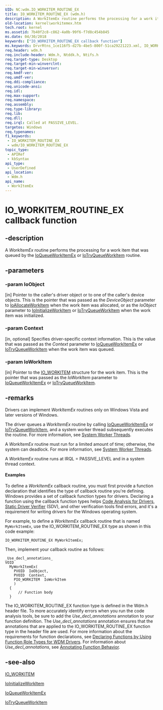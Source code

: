 ```yaml
---
UID: NC:wdm.IO_WORKITEM_ROUTINE_EX
title: IO_WORKITEM_ROUTINE_EX (wdm.h)
description: A WorkItemEx routine performs the processing for a work item that was queued by the IoQueueWorkItemEx or IoTryQueueWorkItem routine.
old-location: kernel\workitemex.htm
tech.root: kernel
ms.assetid: 7b40f2c8-c862-4a0b-99f6-f7d8c454b845
ms.date: 04/30/2018
keywords: ["IO_WORKITEM_ROUTINE_EX callback function"]
ms.keywords: DrvrRtns_1ce116f5-d27b-4be5-800f-51ca29221223.xml, IO_WORKITEM_ROUTINE_EX, WorkItemEx, WorkItemEx routine [Kernel-Mode Driver Architecture], kernel.workitemex, wdm/WorkItemEx
req.header: wdm.h
req.include-header: Wdm.h, Ntddk.h, Ntifs.h
req.target-type: Desktop
req.target-min-winverclnt: 
req.target-min-winversvr: 
req.kmdf-ver: 
req.umdf-ver: 
req.ddi-compliance: 
req.unicode-ansi: 
req.idl: 
req.max-support: 
req.namespace: 
req.assembly: 
req.type-library: 
req.lib: 
req.dll: 
req.irql: Called at PASSIVE_LEVEL.
targetos: Windows
req.typenames: 
f1_keywords:
 - IO_WORKITEM_ROUTINE_EX
 - wdm/IO_WORKITEM_ROUTINE_EX
topic_type:
 - APIRef
 - kbSyntax
api_type:
 - UserDefined
api_location:
 - Wdm.h
api_name:
 - WorkItemEx
---
```


# IO_WORKITEM_ROUTINE_EX callback function


## -description

A <i>WorkItemEx</i> routine performs the processing for a work item that was queued by the <a href="/windows-hardware/drivers/ddi/wdm/nf-wdm-ioqueueworkitemex">IoQueueWorkItemEx</a> or <a href="/previous-versions/windows/hardware/drivers/dn683917(v=vs.85)">IoTryQueueWorkItem</a> routine.

## -parameters

### -param IoObject 

[in]
Pointer to the caller's driver object or to one of the caller's device objects. This is the pointer that was passed as the <i>DeviceObject</i> parameter to <a href="/windows-hardware/drivers/ddi/wdm/nf-wdm-ioallocateworkitem">IoAllocateWorkItem</a> when the work item was allocated, or as the <i>IoObject</i> parameter to <a href="/windows-hardware/drivers/ddi/wdm/nf-wdm-ioinitializeworkitem">IoInitializeWorkItem</a> or <a href="/previous-versions/windows/hardware/drivers/dn683917(v=vs.85)">IoTryQueueWorkItem</a> when the work item was initialized.

### -param Context 

[in, optional]
Specifies driver-specific context information. This is the value that was passed as the <i>Context</i> parameter to <a href="/windows-hardware/drivers/ddi/wdm/nf-wdm-ioqueueworkitemex">IoQueueWorkItemEx</a> or <a href="/previous-versions/windows/hardware/drivers/dn683917(v=vs.85)">IoTryQueueWorkItem</a> when the work item was queued.

### -param IoWorkItem 

[in]
Pointer to the <a href="/windows-hardware/drivers/kernel/eprocess">IO_WORKITEM</a> structure for the work item. This is the pointer that was passed as the <i>IoWorkItem</i> parameter to <a href="/windows-hardware/drivers/ddi/wdm/nf-wdm-ioqueueworkitemex">IoQueueWorkItemEx</a> or <a href="/previous-versions/windows/hardware/drivers/dn683917(v=vs.85)">IoTryQueueWorkItem</a>.

## -remarks

Drivers can implement <i>WorkItemEx</i> routines only on Windows Vista and later versions of Windows.

The driver queues a <i>WorkItemEx</i> routine by calling <a href="/windows-hardware/drivers/ddi/wdm/nf-wdm-ioqueueworkitemex">IoQueueWorkItemEx</a> or <a href="/previous-versions/windows/hardware/drivers/dn683917(v=vs.85)">IoTryQueueWorkItem</a>, and a system worker thread subsequently executes the routine. For more information, see <a href="/windows-hardware/drivers/kernel/system-worker-threads">System Worker Threads</a>.

A <i>WorkItemEx</i> routine must run for a limited amount of time; otherwise, the system can deadlock. For more information, see <a href="/windows-hardware/drivers/kernel/system-worker-threads">System Worker Threads</a>.

A <i>WorkItemEx</i> routine runs at IRQL = PASSIVE_LEVEL and in a system thread context. 


#### Examples

To define a <i>WorkItemEx</i> callback routine, you must first provide a function declaration that identifies the type of callback routine you're defining. Windows provides a set of callback function types for drivers. Declaring a function using the callback function types helps <a href="/windows-hardware/drivers/devtest/code-analysis-for-drivers">Code Analysis for Drivers</a>, <a href="/windows-hardware/drivers/devtest/static-driver-verifier">Static Driver Verifier</a> (SDV), and other verification tools find errors, and it's a requirement for writing drivers for the Windows operating system.

For example, to define a <i>WorkItemEx</i> callback routine that is named <code>MyWorkItemEx</code>, use the IO_WORKITEM_ROUTINE_EX type as shown in this code example:


```
IO_WORKITEM_ROUTINE_EX MyWorkItemEx;
```

Then, implement your callback routine as follows:


```
_Use_decl_annotations_
VOID
  MyWorkItemEx(
    PVOID  IoObject,
    PVOID  Context,
    PIO_WORKITEM  IoWorkItem 
    )
  {
      // Function body
  }
```

The IO_WORKITEM_ROUTINE_EX function type is defined in the Wdm.h header file. To more accurately identify errors when you run the code analysis tools, be sure to add the _Use_decl_annotations_ annotation to your function definition. The _Use_decl_annotations_ annotation ensures that the annotations that are applied to the IO_WORKITEM_ROUTINE_EX function type in the header file are used. For more information about the requirements for function declarations, see <a href="/windows-hardware/drivers/devtest/declaring-functions-using-function-role-types-for-wdm-drivers">Declaring Functions by Using Function Role Types for WDM Drivers</a>. For information about _Use_decl_annotations_, see <a href="/visualstudio/code-quality/annotating-function-behavior">Annotating Function Behavior</a>.

<div class="code"></div>

## -see-also

<a href="/windows-hardware/drivers/kernel/eprocess">IO_WORKITEM</a>



<a href="/windows-hardware/drivers/ddi/wdm/nf-wdm-ioinitializeworkitem">IoInitializeWorkItem</a>



<a href="/windows-hardware/drivers/ddi/wdm/nf-wdm-ioqueueworkitemex">IoQueueWorkItemEx</a>



<a href="/previous-versions/windows/hardware/drivers/dn683917(v=vs.85)">IoTryQueueWorkItem</a>